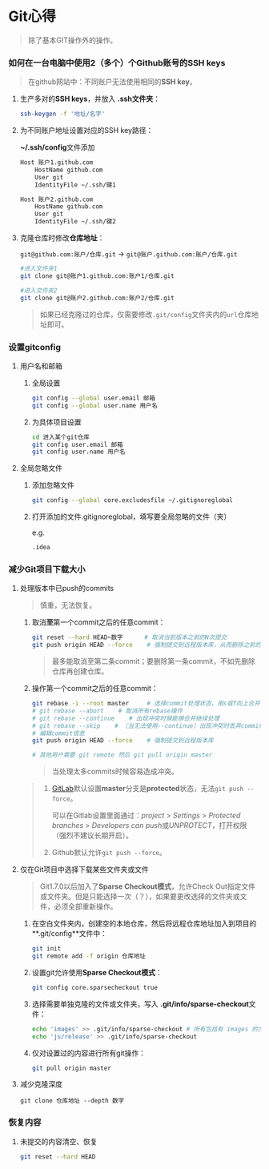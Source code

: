 # Git心得

>除了基本GIT操作外的操作。

### 如何在一台电脑中使用2（多个）个Github账号的SSH keys

>在github网站中：不同账户无法使用相同的**SSH key**。

1. 生产多对的**SSH keys**，并放入 **.ssh文件夹**：

    ```bash
    ssh-keygen -f '地址/名字'
    ```
2. 为不同账户地址设置对应的SSH key路径：

    **~/.ssh/config**文件添加
    ```bash
    Host 账户1.github.com
    	HostName github.com
    	User git
    	IdentityFile ~/.ssh/键1

    Host 账户2.github.com
    	HostName github.com
    	User git
    	IdentityFile ~/.ssh/键2
    ```
3. 克隆仓库时修改**仓库地址**：

    `git@github.com:账户/仓库.git` -> `git@账户.github.com:账户/仓库.git`
    ```bash
    #进入文件夹1
    git clone git@账户1.github.com:账户1/仓库.git

    #进入文件夹2
    git clone git@账户2.github.com:账户2/仓库.git
    ```
    >如果已经克隆过的仓库，仅需要修改`.git/config`文件夹内的`url`仓库地址即可。

### 设置gitconfig
1. 用户名和邮箱

    1. 全局设置

        ```bash
        git config --global user.email 邮箱
        git config --global user.name 用户名
        ```
    2. 为具体项目设置

        ```bash
        cd 进入某个git仓库
        git config user.email 邮箱
        git config user.name 用户名
        ```
2. 全局忽略文件

    1. 添加忽略文件

        ```bash
        git config --global core.excludesfile ~/.gitignoreglobal
        ```
    2. 打开添加的文件.gitignoreglobal，填写要全局忽略的文件（夹）

        e.g.
        ```bash
        .idea
        ```

### 减少Git项目下载大小
1. 处理版本中已push的commits

    >慎重，无法恢复。

    1. 取消**至**第一个commit之后的任意commit：

        ```bash
        git reset --hard HEAD~数字      # 取消当前版本之前的N次提交
        git push origin HEAD --force    # 强制提交到远程版本库，从而删除之前的N次提交数据
        ```
        >最多能取消至第二条commit；要删除第一条commit，不如先删除仓库再创建仓库。
    2. 操作第一个commit之后的任意commit：

        ```bash
        git rebase -i --root master     # 选择commit处理状态，用s或f向上合并
        # git rebase --abort    # 取消所有rebase操作
        # git rebase --continue    # 出现冲突时候能够合并继续处理
        # git rebase --skip    # （当无法使用--continue）出现冲突时丢弃commit，会造成内容丢失（慎重使用）
        # 编辑commit信息
        git push origin HEAD --force    # 强制提交到远程版本库

        # 其他用户需要 git remote 然后 git pull origin master
        ```
        >当处理太多commits时候容易造成冲突。

    >1. [GitLab](https://about.gitlab.com/)默认设置**master**分支是**protected**状态，无法`git push --force`。
    >
    >    可以在Gitlab设置里面通过：*project* > *Settings* > *Protected branches* > *Developers can push*或*UNPROTECT*，打开权限（强烈不建议长期开启）。
    >2. Github默认允许`git push --force`。
2. 仅在Git项目中选择下载某些文件夹或文件

    >Git1.7.0以后加入了**Sparse Checkout模式**，允许Check Out指定文件或文件夹。但是只能选择一次（？），如果要更改选择的文件夹或文件，必须全部重新操作。

    1. 在空白文件夹内，创建空的本地仓库，然后将远程仓库地址加入到项目的**.git/config**文件中：

        ```bash
        git init
        git remote add -f origin 仓库地址
        ```
    2. 设置git允许使用**Sparse Checkout模式**：

        ```bash
        git config core.sparsecheckout true
        ```
    3. 选择需要单独克隆的文件或文件夹，写入 **.git/info/sparse-checkout**文件：

        ```bash
        echo 'images' >> .git/info/sparse-checkout # 所有包括有 images 的文件夹或文件（如/xxx/xxx/images/*、/images/*、images）
        echo 'js/release' >> .git/info/sparse-checkout
        ```
    4. 仅对设置过的内容进行所有git操作：

        ```bash
        git pull origin master
        ```
3. 减少克隆深度

    `git clone 仓库地址 --depth 数字`

### 恢复内容
1. 未提交的内容清空、恢复

    ```bash
    git reset --hard HEAD
    ```